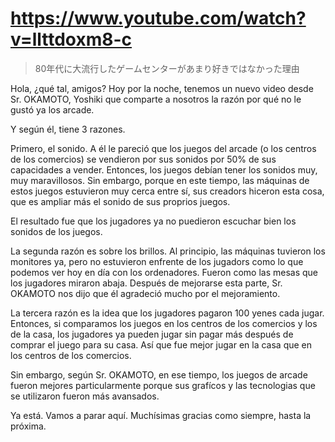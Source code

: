 # https://www.youtube.com/watch?v=llttdoxm8-c

> 80年代に大流行したゲームセンターがあまり好きではなかった理由 

Hola, ¿qué tal, amigos? Hoy por la noche, tenemos un nuevo video desde Sr. OKAMOTO, Yoshiki que comparte a nosotros la razón por qué no le gustó ya los arcade.

Y según él, tiene 3 razones. 

Primero, el sonido. A él le pareció que los juegos del arcade (o los centros de los comercios) se vendieron por sus sonidos por 50% de sus capacidades a vender. Entonces, los juegos debían tener los sonidos muy, muy maravillosos. Sin embargo, porque en este tiempo, las máquinas de estos juegos estuvieron muy cerca entre sí, sus creadors hiceron esta cosa, que es ampliar más el sonido de sus proprios juegos.

El resultado fue que los jugadores ya no puedieron escuchar bien los sonidos de los juegos.

La segunda razón es sobre los brillos. Al principio, las máquinas tuvieron los monitores ya, pero no estuvieron enfrente de los jugadors como lo que podemos ver hoy en día con los ordenadores. Fueron como las mesas que los jugadores miraron abaja. Después de mejorarse esta parte, Sr. OKAMOTO nos dijo que él agradeció mucho por el mejoramiento.

La tercera razón es la idea que los jugadores pagaron 100 yenes cada jugar. Entonces, si comparamos los juegos en los centros de los comercios y los de la casa, los jugadores ya pueden jugar sin pagar más después de comprar el juego para su casa. Así que fue mejor jugar en la casa que en los centros de los comercios.

Sin embargo, según Sr. OKAMOTO, en ese tiempo, los juegos de arcade fueron mejores particularmente porque sus grafícos y las tecnologias que se utilizaron fueron más avansados.

Ya está. Vamos a parar aquí. Muchísimas gracias como siempre, hasta la próxima.
